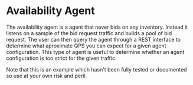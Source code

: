 # Availability Agent #

The availability agent is a agent that never bids on any inventory. Instead it listens on a sample of the bid request traffic and builds a pool of bid request. The user can then query the agent through a REST interface to determine what aproximate QPS you can expect for a given agent configuration. This type of agent is useful to determine whether an agent configuration is too strict for the given traffic.

Note that this is an example which hasn't been fully tested or documented so use at your own risk and peril.
